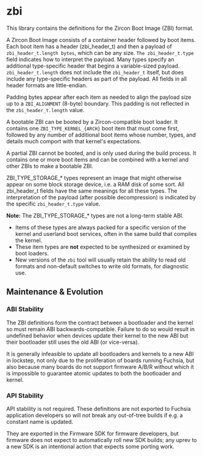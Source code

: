 # zbi

This library contains the definitions for the Zircon Boot Image (ZBI) format.

A Zircon Boot Image consists of a container header followed by boot items.
Each boot item has a header (zbi_header_t) and then a payload of
`zbi_header_t.length bytes`, which can be any size.  `The zbi_header_t.type`
field indicates how to interpret the payload.  Many types specify an additional
type-specific header that begins a variable-sized payload.
`zbi_header_t.length` does not include the `zbi_header_t` itself, but does
include any type-specific headers as part of the payload.  All fields in all
header formats are little-endian.

Padding bytes appear after each item as needed to align the payload size up to
a `ZBI_ALIGNMENT` (8-byte) boundary.  This padding is not reflected in the
`zbi_header_t.length` value.

A bootable ZBI can be booted by a Zircon-compatible boot loader. It contains one
`ZBI_TYPE_KERNEL_{ARCH}` boot item that must come first, followed by any number
of additional boot items whose number, types, and details much comport with that
kernel's expectations.

A partial ZBI cannot be booted, and is only used during the build process.  It
contains one or more boot items and can be combined with a kernel and other
ZBIs to make a bootable ZBI.

ZBI_TYPE_STORAGE_* types represent an image that might otherwise appear on some
block storage device, i.e. a RAM disk of some sort.  All zbi_header_t fields
have the same meanings for all these types.  The interpretation of the payload
(after possible decompression) is  indicated by the specific `zbi_header_t.type`
value.

**Note:** The ZBI_TYPE_STORAGE_* types are not a long-term stable ABI.
 - Items of these types are always packed for a specific version of the
   kernel and userland boot services, often in the same build that compiles
   the kernel.
 - These item types are **not** expected to be synthesized or
   examined by boot loaders.
 - New versions of the `zbi` tool will usually retain the ability to
   read old formats and non-default switches to write old formats, for
   diagnostic use.

## Maintenance & Evolution

### ABI Stability

The ZBI definitions form the contract between a bootloader and the kernel so
must remain ABI backwards-compatible. Failure to do so would result in undefined
behavior when devices update their kernel to the new ABI but their bootloader
still uses the old ABI (or vice-versa).

It is generally infeasible to update all bootloaders and kernels to a new ABI in
lockstep, not only due to the proliferation of boards running Fuchsia, but also
because many boards do not support firmware A/B/R without which it is impossible
to guarantee atomic updates to both the bootloader and kernel.

### API Stability

API stability is not required. These definitions are not exported to Fuchsia
application developers so will not break any out-of-tree builds if e.g. a
constant name is updated.

They are exported in the Firmware SDK for firmware developers, but firmware
does not expect to automatically roll new SDK builds; any uprev to a new SDK
is an intentional action that expects some porting work.
